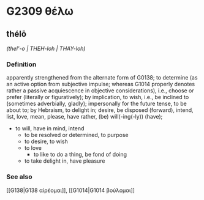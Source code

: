 # G2309 θέλω

## thélō

_(thel'-o | THEH-loh | THAY-loh)_

### Definition

apparently strengthened from the alternate form of G0138; to determine (as an active option from subjective impulse; whereas G1014 properly denotes rather a passive acquiescence in objective considerations), i.e., choose or prefer (literally or figuratively); by implication, to wish, i.e., be inclined to (sometimes adverbially, gladly); impersonally for the future tense, to be about to; by Hebraism, to delight in; desire, be disposed (forward), intend, list, love, mean, please, have rather, (be) will(-ing(-ly)) (have); 

- to will, have in mind, intend
  - to be resolved or determined, to purpose
  - to desire, to wish
  - to love
    - to like to do a thing, be fond of doing
  - to take delight in, have pleasure

### See also

[[G138|G138 αἱρέομαι]], [[G1014|G1014 βούλομαι]]
